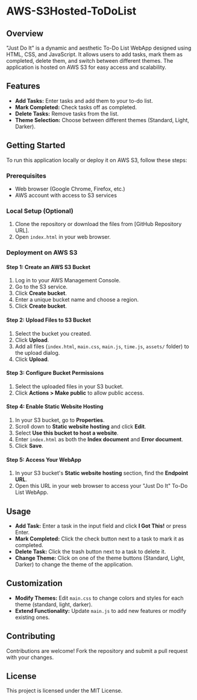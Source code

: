# AWS-S3Hosted-ToDoList


## Overview
"Just Do It" is a dynamic and aesthetic To-Do List WebApp designed using HTML, CSS, and JavaScript. It allows users to add tasks, mark them as completed, delete them, and switch between different themes. The application is hosted on AWS S3 for easy access and scalability.

## Features
- **Add Tasks:** Enter tasks and add them to your to-do list.
- **Mark Completed:** Check tasks off as completed.
- **Delete Tasks:** Remove tasks from the list.
- **Theme Selection:** Choose between different themes (Standard, Light, Darker).

## Getting Started
To run this application locally or deploy it on AWS S3, follow these steps:

### Prerequisites
- Web browser (Google Chrome, Firefox, etc.)
- AWS account with access to S3 services

### Local Setup (Optional)
1. Clone the repository or download the files from [GitHub Repository URL].
2. Open `index.html` in your web browser.

### Deployment on AWS S3
#### Step 1: Create an AWS S3 Bucket
1. Log in to your AWS Management Console.
2. Go to the S3 service.
3. Click **Create bucket**.
4. Enter a unique bucket name and choose a region.
5. Click **Create bucket**.

#### Step 2: Upload Files to S3 Bucket
1. Select the bucket you created.
2. Click **Upload**.
3. Add all files (`index.html`, `main.css`, `main.js`, `time.js`, `assets/` folder) to the upload dialog.
4. Click **Upload**.

#### Step 3: Configure Bucket Permissions
1. Select the uploaded files in your S3 bucket.
2. Click **Actions > Make public** to allow public access.

#### Step 4: Enable Static Website Hosting
1. In your S3 bucket, go to **Properties**.
2. Scroll down to **Static website hosting** and click **Edit**.
3. Select **Use this bucket to host a website**.
4. Enter `index.html` as both the **Index document** and **Error document**.
5. Click **Save**.

#### Step 5: Access Your WebApp
1. In your S3 bucket's **Static website hosting** section, find the **Endpoint URL**.
2. Open this URL in your web browser to access your "Just Do It" To-Do List WebApp.

## Usage
- **Add Task:** Enter a task in the input field and click **I Got This!** or press Enter.
- **Mark Completed:** Click the check button next to a task to mark it as completed.
- **Delete Task:** Click the trash button next to a task to delete it.
- **Change Theme:** Click on one of the theme buttons (Standard, Light, Darker) to change the theme of the application.

## Customization
- **Modify Themes:** Edit `main.css` to change colors and styles for each theme (standard, light, darker).
- **Extend Functionality:** Update `main.js` to add new features or modify existing ones.

## Contributing
Contributions are welcome! Fork the repository and submit a pull request with your changes.

## License
This project is licensed under the MIT License.



